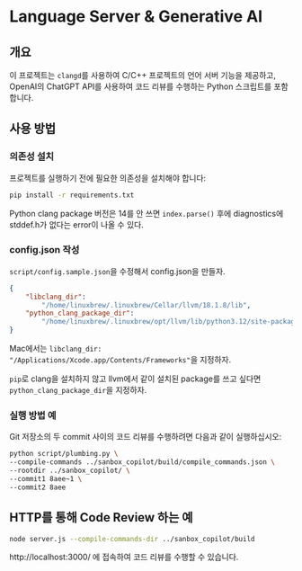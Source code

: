 # Language Server & Generative AI

## 개요
이 프로젝트는 `clangd`를 사용하여 C/C++ 프로젝트의 언어 서버 기능을 제공하고, 
OpenAI의 ChatGPT API를 사용하여 코드 리뷰를 수행하는 Python 스크립트를 포함합니다.

## 사용 방법

### 의존성 설치
프로젝트를 실행하기 전에 필요한 의존성을 설치해야 합니다:
```sh
pip install -r requirements.txt
```

Python clang package 버전은 14를 안 쓰면 `index.parse()` 후에 
diagnostics에 stddef.h가 없다는 error이 나올 수 있다.

### config.json 작성

`script/config.sample.json`을 수정해서 config.json을 만들자.
```json
{
    "libclang_dir": 
        "/home/linuxbrew/.linuxbrew/Cellar/llvm/18.1.8/lib",
    "python_clang_package_dir": 
        "/home/linuxbrew/.linuxbrew/opt/llvm/lib/python3.12/site-packages"
}
```

Mac에서는 `libclang_dir: "/Applications/Xcode.app/Contents/Frameworks"`을 지정하자.

`pip`로 clang을 설치하지 않고 llvm에서 같이 설치된 package를 쓰고 싶다면 
`python_clang_package_dir`을 지정하자.


### 실행 방법 예

Git 저장소의 두 commit 사이의 코드 리뷰를 수행하려면 다음과 같이 실행하십시오:

```sh
python script/plumbing.py \
--compile-commands ../sanbox_copilot/build/compile_commands.json \
--rootdir ../sanbox_copilot/ \
--commit1 8aee~1 \
--commit2 8aee
```

## HTTP를 통해 Code Review 하는 예

```sh
node server.js --compile-commands-dir ../sanbox_copilot/build
```

http://localhost:3000/ 에 접속하여 코드 리뷰를 수행할 수 있습니다.


<!--
vim:nospell
-->
